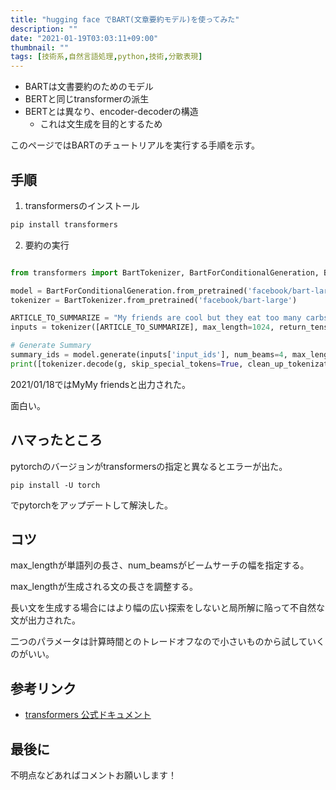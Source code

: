 ```yaml
---
title: "hugging face でBART(文章要約モデル)を使ってみた"
description: ""
date: "2021-01-19T03:03:11+09:00"
thumbnail: ""
tags: [技術系,自然言語処理,python,技術,分散表現]
---
```


- BARTは文書要約のためのモデル
- BERTと同じtransformerの派生
- BERTとは異なり、encoder-decoderの構造
    - これは文生成を目的とするため

このページではBARTのチュートリアルを実行する手順を示す。

## 手順
1. transformersのインストール

```sh
pip install transformers
```
2. 要約の実行

```py

from transformers import BartTokenizer, BartForConditionalGeneration, BartConfig

model = BartForConditionalGeneration.from_pretrained('facebook/bart-large')
tokenizer = BartTokenizer.from_pretrained('facebook/bart-large')

ARTICLE_TO_SUMMARIZE = "My friends are cool but they eat too many carbs."
inputs = tokenizer([ARTICLE_TO_SUMMARIZE], max_length=1024, return_tensors='pt')

# Generate Summary
summary_ids = model.generate(inputs['input_ids'], num_beams=4, max_length=5, early_stopping=True)
print([tokenizer.decode(g, skip_special_tokens=True, clean_up_tokenization_spaces=False) for g in summary_ids])

```

2021/01/18ではMyMy friendsと出力された。

面白い。

## ハマったところ
pytorchのバージョンがtransformersの指定と異なるとエラーが出た。
```
pip install -U torch
```
でpytorchをアップデートして解決した。

## コツ
max_lengthが単語列の長さ、num_beamsがビームサーチの幅を指定する。

max_lengthが生成される文の長さを調整する。

長い文を生成する場合にはより幅の広い探索をしないと局所解に陥って不自然な文が出力された。

二つのパラメータは計算時間とのトレードオフなので小さいものから試していくのがいい。

## 参考リンク
- [transformers 公式ドキュメント](https://huggingface.co/transformers/model_doc/bart.html)

## 最後に
不明点などあればコメントお願いします！


